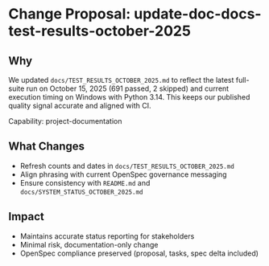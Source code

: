 # Change Proposal: update-doc-docs-test-results-october-2025

## Why

We updated `docs/TEST_RESULTS_OCTOBER_2025.md` to reflect the latest full-suite run on October 15, 2025 (691 passed, 2 skipped) and current execution timing on Windows with Python 3.14. This keeps our published quality signal accurate and aligned with CI.

Capability: project-documentation

## What Changes

- Refresh counts and dates in `docs/TEST_RESULTS_OCTOBER_2025.md`
- Align phrasing with current OpenSpec governance messaging
- Ensure consistency with `README.md` and `docs/SYSTEM_STATUS_OCTOBER_2025.md`

## Impact

- Maintains accurate status reporting for stakeholders
- Minimal risk, documentation-only change
- OpenSpec compliance preserved (proposal, tasks, spec delta included)
